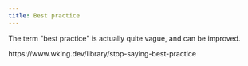 ```yaml
---
title: Best practice
---
```


The term "best practice" is actually quite vague, and can be improved.

https\://www\.wking.dev/library/stop-saying-best-practice

